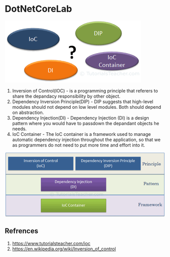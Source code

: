 # DotNetCoreLab

![ioc buzzwords](https://github.com/aviadgawl/DotNetCoreLab/blob/main/InversionOfControl/InversionOfControl.Assets/ioc-buzzwords.png)

1. Inversion of Control(IOC) - is a programming principle that referers to share the depandacy responsibility by other object.
2. Dependency Inversion Principle(DIP) - DIP suggests that high-level modules should not depend on low level modules. Both should depend on abstraction.
3. Dependency Injection(DI) - Dependency Injection (DI) is a design pattern where you would have to passdown the depandant objects he needs.
4. IoC Container - The IoC container is a framework used to manage automatic dependency injection throughout the application, so that we as programmers do not need to put more time and effort into it.

![principles and patterns](https://github.com/aviadgawl/DotNetCoreLab/blob/main/InversionOfControl/InversionOfControl.Assets/principles-and-patterns.png)

## Refrences

1. https://www.tutorialsteacher.com/ioc
2. https://en.wikipedia.org/wiki/Inversion_of_control
